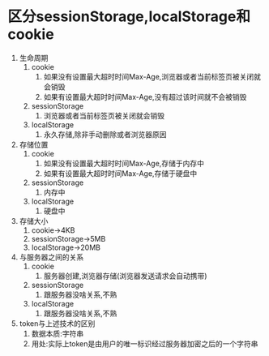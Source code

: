 # 区分sessionStorage,localStorage和cookie

1. 生命周期
   1. cookie
      1. 如果没有设置最大超时时间Max-Age,浏览器或者当前标签页被关闭就会销毁
      2. 如果有设置最大超时时间Max-Age,没有超过该时间就不会被销毁
   2. sessionStorage
      1. 浏览器或者当前标签页被关闭就会销毁
   3. localStorage
      1. 永久存储,除非手动删除或者浏览器原因
2. 存储位置
   1. cookie
      1. 如果没有设置最大超时时间Max-Age,存储于内存中
      2. 如果有设置最大超时时间Max-Age,存储于硬盘中
   2. sessionStorage
      1. 内存中
   3. localStorage
      1. 硬盘中
3. 存储大小
   1. cookie->4KB
   2. sessionStorage->5MB
   3. localStorage->20MB
4. 与服务器之间的关系
   1. cookie
      1. 服务器创建,浏览器存储(浏览器发送请求会自动携带)
   2. sessionStorage
      1. 跟服务器没啥关系,不熟
   3. localStorage
      1. 跟服务器没啥关系,不熟
5. token与上述技术的区别
   1. 数据本质:字符串
   2. 用处:实际上token是由用户的唯一标识经过服务器加密之后的一个字符串
